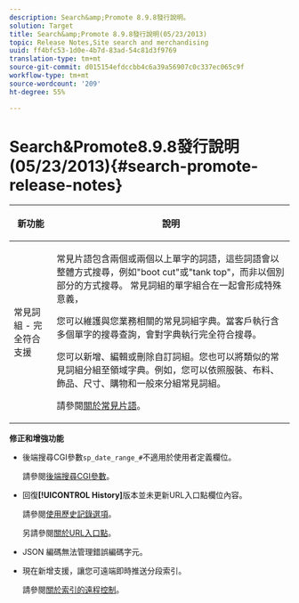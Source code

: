 ```yaml
---
description: Search&amp;Promote 8.9.8發行說明。
solution: Target
title: Search&amp;Promote 8.9.8發行說明(05/23/2013)
topic: Release Notes,Site search and merchandising
uuid: ff4bfc53-1d0e-4b7d-83ad-54c81d3f9769
translation-type: tm+mt
source-git-commit: d015154efdccbb4c6a39a56907c0c337ec065c9f
workflow-type: tm+mt
source-wordcount: '209'
ht-degree: 55%

---
```



# Search&amp;Promote8.9.8發行說明(05/23/2013){#search-promote-release-notes}

<table> 
 <thead> 
  <tr> 
   <th colname="col1" class="entry"> <p>新功能 </p> </th> 
   <th colname="col2" class="entry"> <p>說明 </p> </th> 
  </tr> 
 </thead>
 <tbody> 
  <tr> 
   <td colname="col1"> <p> 常見詞組 - 完全符合支援 </p> </td> 
   <td colname="col2"> <p> 常見片語包含兩個或兩個以上單字的詞語，這些詞語會以整體方式搜尋，例如"boot cut"或"tank top"，而非以個別部分的方式搜尋。 常見詞組的單字組合在一起會形成特殊意義， </p> <p> 您可以維護與您業務相關的常見詞組字典。當客戶執行含多個單字的搜尋查詢，會對字典執行完全符合搜尋。 </p> <p>您可以新增、編輯或刪除自訂詞組。您也可以將類似的常見詞組分組至領域字典。例如，您可以依照服裝、布料、飾品、尺寸、購物和一般來分組常見詞組。 </p> <p>請參閱<a href="../c-about-linguistics-menu/c-about-common-phrases.md#concept_4946E53586DF492EAEB1B7F757FD440F" format="dita" scope="local">關於常見片語</a>。 </p> </td> 
  </tr> 
 </tbody> 
</table>

**修正和增強功能**

* 後端搜尋CGI參數`sp_date_range_#`不適用於使用者定義欄位。

   請參閱[後端搜尋CGI參數](../c-appendices/c-cgiparameters.md#reference_582E85C3886740C98FE88CA9DF7918E8)。

* 回復&#x200B;**[!UICONTROL History]**&#x200B;版本並未更新URL入口點欄位內容。

   請參閱[使用歷史記錄選項](../t-using-the-history-option.md#task_70DD3F87A67242BBBD2CB27156F43002)。

   另請參閱[關於URL入口點](../c-about-settings-menu/c-about-crawling-menu.md#concept_5D857E3B5C124E85BC0B5AE77A509573)。

* JSON 編碼無法管理錯誤編碼字元。
* 現在新增支援，讓您可遠端即時推送分段索引。

   請參閱[關於索引的遠程控制](../c-about-index-menu/c-about-remote-control-for-indexing.md#concept_C79B322190E84106A434E5C6D4A4118F)。

